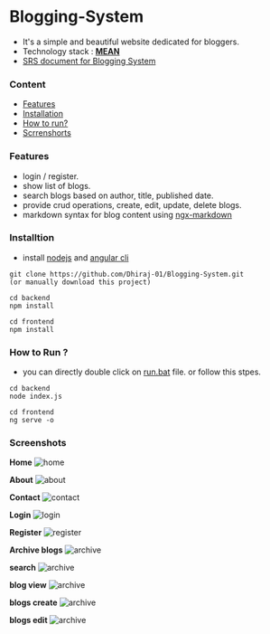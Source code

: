 # Blogging-System
 
- It's a simple and beautiful website dedicated for bloggers.
- Technology stack : [**MEAN**](https://en.wikipedia.org/wiki/MEAN_(solution_stack))
- [SRS document for Blogging System](https://github.com/Dhiraj-01/Blogging-System/blob/main/srs-blogging-system.pdf)

### Content
- [Features](#features)
- [Installation](#installtion)
- [How to run?](#how-to-run-)
- [Scrrenshorts](#screenshots)
 
### Features
- login / register.
- show list of blogs.
- search blogs based on author, title, published date. 
- provide crud operations, create, edit, update, delete blogs.
- markdown syntax for blog content using [ngx-markdown](https://www.npmjs.com/package/ngx-markdown)

### Installtion
- install [nodejs](https://nodejs.org/en/) and [angular cli](https://cli.angular.io/)
```
git clone https://github.com/Dhiraj-01/Blogging-System.git 
(or manually download this project)

cd backend
npm install

cd frontend
npm install
```

### How to Run ?
- you can directly double click on [run.bat](https://github.com/Dhiraj-01/Blogging-System/blob/main/run.bat) file.  or follow this stpes.
```
cd backend
node index.js
   
cd frontend
ng serve -o
```

### Screenshots

**Home**
![home](screenshots/home.PNG)

**About**
![about](screenshots/about.PNG)

**Contact**
![contact](screenshots/contact.PNG)

**Login**
![login](screenshots/login.PNG)

**Register**
![register](screenshots/register.PNG)

**Archive blogs**
![archive](screenshots/archive.PNG)

**search**
![archive](screenshots/search.PNG)

**blog view**
![archive](screenshots/blog-view.PNG)

**blogs create**
![archive](screenshots/blog-create.PNG)

**blogs edit**
![archive](screenshots/blog-edit.PNG)
